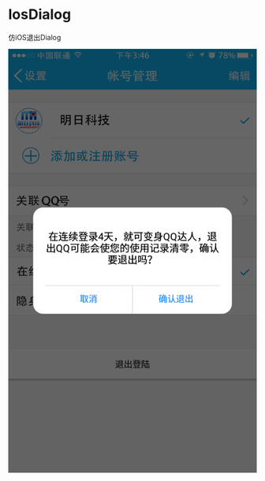# IosDialog
仿iOS退出Dialog

![image](https://github.com/PhoeBe-NanMu/IosDialog/blob/master/app/device-2018-01-28-043203.png)
